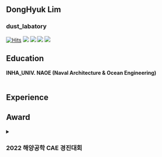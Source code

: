 ## DongHyuk Lim
### dust_labatory

[![Hits](https://hits.seeyoufarm.com/api/count/incr/badge.svg?url=https%3A%2F%2Fgithub.com%2Fdustsecret-lab%2Fhit-counter&count_bg=%2379C83D&title_bg=%23555555&icon=&icon_color=%23E7E7E7&title=hits&edge_flat=false)](https://hits.seeyoufarm.com)
<img src="https://img.shields.io/badge/Gmail-d14836?style=flat-square&logo=Gmail&logoColor=white&link=mailto:limdonghyuk12@gmail.com"/> <img src="http://img.shields.io/badge/Instagram-E4405F?style=flat-square&logo=Instagram&logoColor=white&link=https://www.instagram.com/_o.o_d.h_29/"/> <img src="http://img.shields.io/badge/Instagram-E4405F?style=flat-square&logo=Instagram&logoColor=white&link=https://www.instagram.com/dust._.secret._.lab/"/> <a href="https://www.linkedin.com/in/%EB%8F%99%ED%98%81-%EC%9E%84-622b5a262/" target="3776AB"><img src="https://img.shields.io/badge/LinkedIn-0A66C2?style=flat-square&logo=LinkedIn&logoColor=white"/></a>


## Education

**INHA_UNIV. NAOE (Naval Architecture & Ocean Engineering)**
<br></br>

## Experience


## Award
<details class="--AWARD--">
  <summary><h3>2022 해양공학 CAE 경진대회</h3></summary>
  <ul>
    <li>
      <h3>2022 해양공학 CAE 경진대회 - 우수상 
          <h4> 한국해양공학회
            <a href=" http://www.ksoe.or.kr/bbs/board.php?bo_table=notice&wr_id=801&page=2
">



<!--
**dustsecret-lab/dustsecret-lab** is a ✨ _special_ ✨ repository because its `README.md` (this file) appears on your GitHub profile.

Here are some ideas to get you started:

- 🔭 I’m currently working on ...
- 🌱 I’m currently learning ...
- 👯 I’m looking to collaborate on ...
- 🤔 I’m looking for help with ...
- 💬 Ask me about ...
- 📫 How to reach me: ...
- 😄 Pronouns: ...
- ⚡ Fun fact: ...
-->

